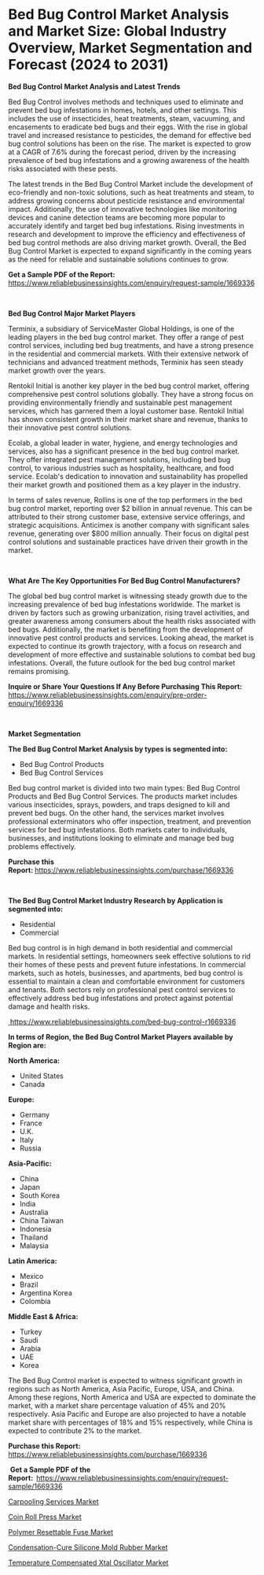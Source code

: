 <p><h1>Bed Bug Control Market Analysis and Market Size: Global Industry Overview, Market Segmentation and Forecast (2024 to 2031)</h1></p><p><strong>Bed Bug Control Market Analysis and Latest Trends</strong></p>
<p><p>Bed Bug Control involves methods and techniques used to eliminate and prevent bed bug infestations in homes, hotels, and other settings. This includes the use of insecticides, heat treatments, steam, vacuuming, and encasements to eradicate bed bugs and their eggs. With the rise in global travel and increased resistance to pesticides, the demand for effective bed bug control solutions has been on the rise. The market is expected to grow at a CAGR of 7.6% during the forecast period, driven by the increasing prevalence of bed bug infestations and a growing awareness of the health risks associated with these pests.</p><p>The latest trends in the Bed Bug Control Market include the development of eco-friendly and non-toxic solutions, such as heat treatments and steam, to address growing concerns about pesticide resistance and environmental impact. Additionally, the use of innovative technologies like monitoring devices and canine detection teams are becoming more popular to accurately identify and target bed bug infestations. Rising investments in research and development to improve the efficiency and effectiveness of bed bug control methods are also driving market growth. Overall, the Bed Bug Control Market is expected to expand significantly in the coming years as the need for reliable and sustainable solutions continues to grow.</p></p>
<p><strong>Get a Sample PDF of the Report:&nbsp;</strong> <a href="https://www.reliablebusinessinsights.com/enquiry/request-sample/1669336">https://www.reliablebusinessinsights.com/enquiry/request-sample/1669336</a></p>
<p>&nbsp;</p>
<p><strong>Bed Bug Control Major Market Players</strong></p>
<p><p>Terminix, a subsidiary of ServiceMaster Global Holdings, is one of the leading players in the bed bug control market. They offer a range of pest control services, including bed bug treatments, and have a strong presence in the residential and commercial markets. With their extensive network of technicians and advanced treatment methods, Terminix has seen steady market growth over the years.</p><p>Rentokil Initial is another key player in the bed bug control market, offering comprehensive pest control solutions globally. They have a strong focus on providing environmentally friendly and sustainable pest management services, which has garnered them a loyal customer base. Rentokil Initial has shown consistent growth in their market share and revenue, thanks to their innovative pest control solutions.</p><p>Ecolab, a global leader in water, hygiene, and energy technologies and services, also has a significant presence in the bed bug control market. They offer integrated pest management solutions, including bed bug control, to various industries such as hospitality, healthcare, and food service. Ecolab's dedication to innovation and sustainability has propelled their market growth and positioned them as a key player in the industry.</p><p>In terms of sales revenue, Rollins is one of the top performers in the bed bug control market, reporting over $2 billion in annual revenue. This can be attributed to their strong customer base, extensive service offerings, and strategic acquisitions. Anticimex is another company with significant sales revenue, generating over $800 million annually. Their focus on digital pest control solutions and sustainable practices have driven their growth in the market.</p></p>
<p>&nbsp;</p>
<p><strong>What Are The Key Opportunities For Bed Bug Control Manufacturers?</strong></p>
<p><p>The global bed bug control market is witnessing steady growth due to the increasing prevalence of bed bug infestations worldwide. The market is driven by factors such as growing urbanization, rising travel activities, and greater awareness among consumers about the health risks associated with bed bugs. Additionally, the market is benefiting from the development of innovative pest control products and services. Looking ahead, the market is expected to continue its growth trajectory, with a focus on research and development of more effective and sustainable solutions to combat bed bug infestations. Overall, the future outlook for the bed bug control market remains promising.</p></p>
<p><strong>Inquire or Share Your Questions If Any Before Purchasing This Report:</strong> <a href="https://www.reliablebusinessinsights.com/enquiry/pre-order-enquiry/1669336">https://www.reliablebusinessinsights.com/enquiry/pre-order-enquiry/1669336</a></p>
<p>&nbsp;</p>
<p><strong>Market Segmentation</strong></p>
<p><strong>The Bed Bug Control Market Analysis by types is segmented into:</strong></p>
<p><ul><li>Bed Bug Control Products</li><li>Bed Bug Control Services</li></ul></p>
<p><p>Bed bug control market is divided into two main types: Bed Bug Control Products and Bed Bug Control Services. The products market includes various insecticides, sprays, powders, and traps designed to kill and prevent bed bugs. On the other hand, the services market involves professional exterminators who offer inspection, treatment, and prevention services for bed bug infestations. Both markets cater to individuals, businesses, and institutions looking to eliminate and manage bed bug problems effectively.</p></p>
<p><strong>Purchase this Report:&nbsp;</strong><a href="https://www.reliablebusinessinsights.com/purchase/1669336">https://www.reliablebusinessinsights.com/purchase/1669336</a></p>
<p>&nbsp;</p>
<p><strong>The Bed Bug Control Market Industry Research by Application is segmented into:</strong></p>
<p><ul><li>Residential</li><li>Commercial</li></ul></p>
<p><p>Bed bug control is in high demand in both residential and commercial markets. In residential settings, homeowners seek effective solutions to rid their homes of these pests and prevent future infestations. In commercial markets, such as hotels, businesses, and apartments, bed bug control is essential to maintain a clean and comfortable environment for customers and tenants. Both sectors rely on professional pest control services to effectively address bed bug infestations and protect against potential damage and health risks.</p></p>
<p><a href="https://www.reliablebusinessinsights.com/bed-bug-control-r1669336">&nbsp;https://www.reliablebusinessinsights.com/bed-bug-control-r1669336</a></p>
<p><strong>In terms of Region, the Bed Bug Control Market Players available by Region are:</strong></p>
<p>
    <p> <strong> North America: </strong>
        <ul>
            <li>United States</li>
            <li>Canada</li>
        </ul>
        </p> 
    <p> <strong> Europe: </strong>
        <ul>
            <li>Germany</li>
            <li>France</li>
            <li>U.K.</li>
            <li>Italy</li>
            <li>Russia</li>
        </ul>
        </p> 
    <p> <strong> Asia-Pacific: </strong>
        <ul>
            <li>China</li>
            <li>Japan</li>
            <li>South Korea</li>
            <li>India</li>
            <li>Australia</li>
            <li>China Taiwan</li>
            <li>Indonesia</li>
            <li>Thailand</li>
            <li>Malaysia</li>
        </ul>
        </p> 
    <p> <strong> Latin America: </strong>
        <ul>
            <li>Mexico</li>
            <li>Brazil</li>
            <li>Argentina Korea</li>
            <li>Colombia</li>
        </ul>
        </p> 
    <p> <strong> Middle East & Africa: </strong>
        <ul>
            <li>Turkey</li>
            <li>Saudi</li>
            <li>Arabia</li>
            <li>UAE</li>
            <li>Korea</li>
        </ul>
    </p>
    </p>
<p><p>The Bed Bug Control market is expected to witness significant growth in regions such as North America, Asia Pacific, Europe, USA, and China. Among these regions, North America and USA are expected to dominate the market, with a market share percentage valuation of 45% and 20% respectively. Asia Pacific and Europe are also projected to have a notable market share with percentages of 18% and 15% respectively, while China is expected to contribute 2% to the market.</p></p>
<p><strong>Purchase this Report: </strong><a href="https://www.reliablebusinessinsights.com/purchase/1669336">https://www.reliablebusinessinsights.com/purchase/1669336</a></p>
<p>&nbsp;<strong>Get a Sample PDF of the Report:&nbsp;&nbsp;</strong><a href="https://www.reliablebusinessinsights.com/enquiry/request-sample/1669336">https://www.reliablebusinessinsights.com/enquiry/request-sample/1669336</a></p>
<p><strong></strong></p>
<p><p><a href="https://github.com/widyafarer/Market-Research-Report-List-1/blob/main/carpooling-services-market.md">Carpooling Services Market</a></p><p><a href="https://medium.com/@stephen.russell7684/emerging-trends-in-coin-roll-press-market-global-outlook-and-future-prospects-from-2024-2031-4f751fae4af3">Coin Roll Press Market</a></p><p><a href="https://www.linkedin.com/pulse/global-polymer-resettable-fuse-market-analysis-trends-forecasts-gxz8f">Polymer Resettable Fuse Market</a></p><p><a href="https://medium.com/@amelia.martin5698/global-condensation-cure-silicone-mold-rubber-market-size-share-analysis-by-product-type-by-b38519ebe38d">Condensation-Cure Silicone Mold Rubber Market</a></p><p><a href="https://www.linkedin.com/pulse/exploring-temperature-compensated-xtal-oscillator-market-dynamics-wowlf">Temperature Compensated Xtal Oscillator Market</a></p></p>